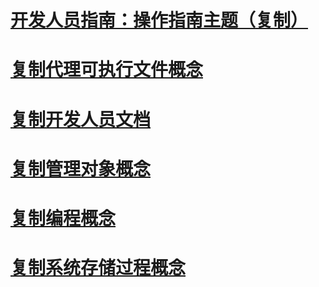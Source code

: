 # [开发人员指南：操作指南主题（复制）](developer-s-guide-how-to-topics-replication.md)
# [复制代理可执行文件概念](replication-agent-executables-concepts.md)
# [复制开发人员文档](replication-developer-documentation.md)
# [复制管理对象概念](replication-management-objects-concepts.md)
# [复制编程概念](replication-programming-concepts.md)
# [复制系统存储过程概念](replication-system-stored-procedures-concepts.md)
